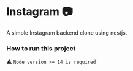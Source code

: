 # Instagram 📷
A simple Instagram backend clone using nestjs.
### How to run this project

:warning: `Node version >= 14 is required`

